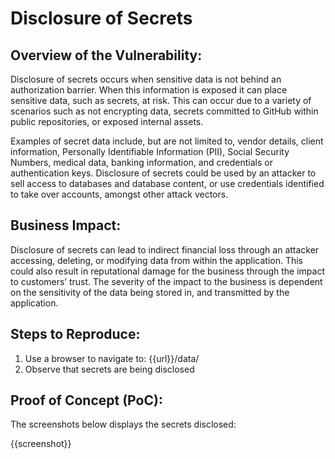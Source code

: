 # Disclosure of Secrets

## Overview of the Vulnerability:

Disclosure of secrets occurs when sensitive data is not behind an authorization barrier. When this information is exposed it can place sensitive data, such as secrets, at risk. This can occur due to a variety of scenarios such as not encrypting data, secrets committed to GitHub within public repositories, or exposed internal assets.

Examples of secret data include, but are not limited to, vendor details, client information, Personally Identifiable Information (PII), Social Security Numbers, medical data, banking information, and credentials or authentication keys. Disclosure of secrets could be used by an attacker to sell access to databases and database content, or use credentials identified to take over accounts, amongst other attack vectors.

## Business Impact:

Disclosure of secrets can lead to indirect financial loss through an attacker accessing, deleting, or modifying data from within the application. This could also result in reputational damage for the business through the impact to customers’ trust. The severity of the impact to the business is dependent on the sensitivity of the data being stored in, and transmitted by the application.

## Steps to Reproduce:

1. Use a browser to navigate to: {{url}}/data/
1. Observe that secrets are being disclosed

## Proof of Concept (PoC):

The screenshots below displays the secrets disclosed:

{{screenshot}}
